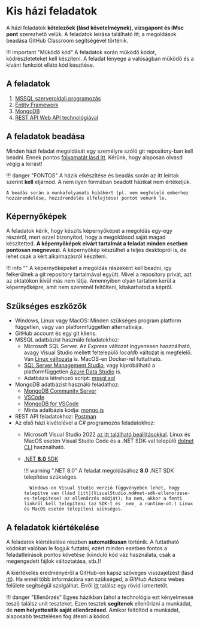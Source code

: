 # Kis házi feladatok

A házi feladatok **kötelezőek (lásd követelméynek), vizsgapont és iMsc pont** szerezhető velük. A feladatok leírása található itt; a megoldások beadása GitHub Classroom segítségével történik.

!!! important "Működő kód"
    A feladatok során működő kódot, kódrészleteteket kell készíteni. A feladat lényege a valóságban működő és a kívánt funkciót ellátó kód készítése.

## A feladatok

1. [MSSQL szerveroldali programozás](mssql/index.md)
1. [Entity Framework](ef/index.md)
1. [MongoDB](mongodb/index.md)
1. [REST API Web API technológiával](rest/index.md)

## A feladatok beadása

Minden házi feladat megoldását egy személyre szóló git repository-ban kell beadni. Ennek pontos [folyamatát lásd itt](GitHub.md). Kérünk, hogy alaposan olvasd végig a leírást!

!!! danger "FONTOS"
    A házik elkészítése és beadás során az itt leírtak szerint **kell** eljárnod. A nem ilyen formában beadott házikat nem értékeljük.

    A beadás során a munkafolyamati hibákért (pl. nem megfelelő emberhez hozzárendelése, hozzárendelés elfelejtése) pontot vonunk le.

## Képernyőképek

A feladatok kérik, hogy készíts képernyőképet a megoldás egy-egy részéről, mert ezzel bizonyítod, hogy a megoldásod saját magad készítetted. **A képernyőképek elvárt tartalmát a feladat minden esetben pontosan megnevezi**. A képernyőkép készülhet a teljes desktopról is, de lehet csak a kért alkalmazásról készíteni.

!!! info ""
    A képernyőképeket a megoldás részeként kell beadni, így felkerülnek a git repository tartalmával együtt. Mivel a repository privát, azt az oktatókon kívül más nem látja. Amennyiben olyan tartalom kerül a képernyőképre, amit nem szeretnél feltölteni, kitakarhatod a képről.

## Szükséges eszközök

- Windows, Linux vagy MacOS: Minden szükséges program platform független, vagy van platformfüggetlen alternatívája.
- GitHub account és egy git kliens.
- MSSQL adatbázist használó feladatokhoz:
    - Microsoft SQL Server. Az _Express_ változat ingyenesen használható, avagy Visual Studio mellett feltelepülő _localdb_ változat is megfelelő. Van [Linux változata](https://docs.microsoft.com/en-us/sql/linux/sql-server-linux-setup) is. MacOS-en Docker-rel futtatható.
    - [SQL Server Management Studio](https://docs.microsoft.com/en-us/sql/ssms/download-sql-server-management-studio-ssms), vagy kipróbálható a platformfüggetlen [Azure Data Studio](https://docs.microsoft.com/en-us/sql/azure-data-studio/download) is.
    - Adatbázis létrehozó script: [mssql.sql](https://raw.githubusercontent.com/bmeviauac01/datadriven/master/overrides/db/mssql.sql)
- MongoDB adatbázist használó feladathoz:
    - [MongoDB Community Server](https://www.mongodb.com/download-center/community)
    - [VSCode](https://code.visualstudio.com/download)
    - [MongoDB for VSCode](https://marketplace.visualstudio.com/items?itemName=mongodb.mongodb-vscode)
    - Minta adatbázis kódja: [mongo.js](https://raw.githubusercontent.com/bmeviauac01/datadriven/master/overrides/db/mongo.js)
- REST API feladatokhoz: [Postman](https://www.getpostman.com/)
- Az első házi kivételével a C# programozós feladatokhoz:
    - Microsoft Visual Studio 2022 [az itt található beállításokkal](VisualStudio.md). Linux és MacOS esetén Visual Studio Code és a .NET SDK-val települő [dotnet CLI](https://docs.microsoft.com/en-us/dotnet/tools/) használható.
    - [.NET **8.0** SDK](https://dotnet.microsoft.com/download/dotnet/8.0)

        !!! warning ".NET 8.0"
            A feladat megoldásához **8.0** .NET SDK telepítése szükséges.

            Windows-on Visual Studio verzió függvényében lehet, hogy telepítve van (lásd [itt](VisualStudio.md#net-sdk-ellenorzese-es-telepitese) az ellenőrzés módját); ha nem, akkor a fenti linkről kell telepíteni (az SDK-t és _nem_ a runtime-ot.) Linux és MacOS esetén telepíteni szükséges.

## A feladatok kiértékelése

A feladatok kiértékelése részben **automatikusan** történik. A futtatható kódokat valóban le fogjuk futtatni, ezért minden esetben fontos a feladatleírások pontos követése (kiinduló kód váz használata, csak a megengedett fájlok változtatása, stb.)!

A kiértékelés eredményéről a GitHub-on kapsz szöveges visszajelzést (lásd [itt](GitHub.md)). Ha ennél több információra van szükséged, a _GitHub Actions_ webes felülete segítségül szolgálhat. Erről [itt](GitHub-Actions.md) találsz egy rövid ismertetőt.

!!! danger "Ellenőrzés"
    Egyes házikban (ahol a technológia ezt kényelmessé teszi) találsz unit teszteket. Ezen tesztek **segítenek** ellenőrizni a munkádat, de **nem helyettesítik saját ellenőrzésed**. Amikor feltöltöd a munkádat, alaposabb tesztelésen fog átesni a kódod.
